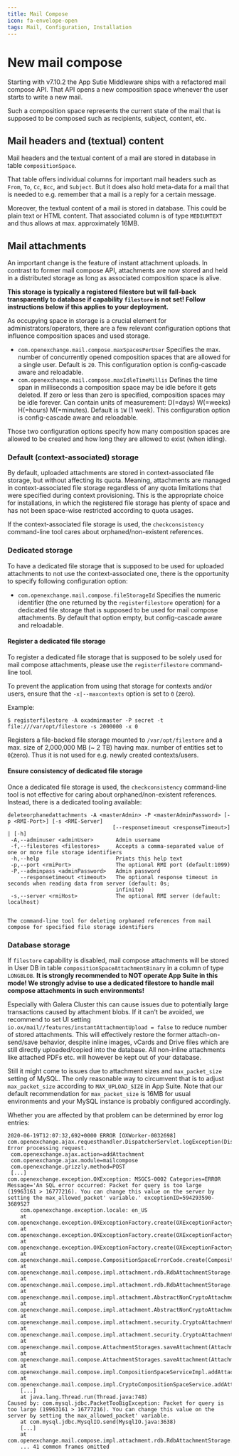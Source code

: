 ```yaml
---
title: Mail Compose
icon: fa-envelope-open
tags: Mail, Configuration, Installation
---
```


# New mail compose
Starting with v7.10.2 the App Sutie Middleware ships with a refactored mail compose API. That API opens a new composition space whenever the user starts to write a new mail.

Such a composition space represents the current state of the mail that is supposed to be composed such as recipients, subject, content, etc.

## Mail headers and (textual) content

Mail headers and the textual content of a mail are stored in database in table `compositionSpace`.

That table offers individual columns for important mail headers such as `From`, `To`, `Cc`, `Bcc`, and `Subject`. But it does also hold meta-data for a mail that is needed to e.g. remember that a mail is a reply for a certain message.

Moreover, the textual content of a mail is stored in database. This could be plain text or HTML content. That associated column is of type `MEDIUMTEXT` and thus allows at max. approximately 16MB.

## Mail attachments

An important change is the feature of instant attachment uploads. In contrast to former mail compose API, attachments are now stored and held in a distributed storage as long as associated composition space is alive. 

**This storage is typically a registered filestore but will fall-back transparently to database if capability `filestore` is not set! Follow instructions below if this applies to your deployment.**

As occupying space in storage is a crucial element for administrators/operators, there are a few relevant configuration options that influence composition spaces and used storage.

* ``com.openexchange.mail.compose.maxSpacesPerUser`` Specifies the max. number of concurrently opened composition spaces that are allowed for a single user. Default is ``20``. This configuration option is config-cascade aware and reloadable.
* ``com.openexchange.mail.compose.maxIdleTimeMillis`` Defines the time span in milliseconds a composition space may be idle before it gets deleted. If zero or less than zero is specified, composition spaces may be idle forever. Can contain units of measurement: D(=days) W(=weeks) H(=hours) M(=minutes). Default is ``1W`` (1 week). This configuration option is config-cascade aware and reloadable.

Those two configuration options specify how many composition spaces are allowed to be created and how long they are allowed to exist (when idling).


### Default (context-associated) storage
By default, uploaded attachments are stored in context-associated file storage, but without affecting its quota. Meaning, attachments are managed in context-associated file storage regardless of any quota limitations that were specified during context provisioning. This is the appropriate choice for installations, in which the registered file storage has plenty of space and has not been space-wise restricted according to quota usages.

If the context-associated file storage is used, the ``checkconsistency`` command-line tool cares about orphaned/non-existent references.

### Dedicated storage
To have a dedicated file storage that is supposed to be used for uploaded attachments to not use the context-associated one, there is the opportunity to specify following configuration option:

* ``com.openexchange.mail.compose.fileStorageId`` Specifies the numeric identifier (the one returned by the ``registerfilestore`` operation) for a dedicated file storage that is supposed to be used for mail compose attachments. By default that option empty, but config-cascade aware and reloadable.

#### Register a dedicated file storage

To register a dedicated file storage that is supposed to be solely used for mail compose attachments, please use the `registerfilestore` command-line tool.

To prevent the application from using that storage for contexts and/or users, ensure that the `-x|--maxcontexts` option is set to `0` (zero).

Example:

```
$ registerfilestore -A oxadminmaster -P secret -t file:///var/opt/filestore -s 2000000 -x 0
```

Registers a file-backed file storage mounted to `/var/opt/filestore` and a max. size of 2,000,000 MB (~ 2 TB) having max. number of entities set to `0`(zero). Thus it is not used for e.g. newly created contexts/users.

#### Ensure consistency of dedicated file storage

Once a dedicated file storage is used, the ``checkconsistency`` command-line tool is not effective for caring about orphaned/non-existent references. Instead, there is a dedicated tooling available:

```
deleteorphanedattachments -A <masterAdmin> -P <masterAdminPassword> [-p <RMI-Port>] [-s <RMI-Server]
                                 [--responsetimeout <responseTimeout>] | [-h]
 -A,--adminuser <adminUser>       Admin username
 -f,--filestores <filestores>     Accepts a comma-separated value of one or more file storage identifiers
 -h,--help                        Prints this help text
 -p,--port <rmiPort>              The optional RMI port (default:1099)
 -P,--adminpass <adminPassword>   Admin password
    --responsetimeout <timeout>   The optional response timeout in seconds when reading data from server (default: 0s;
                                  infinite)
 -s,--server <rmiHost>            The optional RMI server (default: localhost)


The command-line tool for deleting orphaned references from mail compose for specified file storage identifiers
```


### Database storage

If `filestore` capability is disabled, mail compose attachments will be stored in User DB in table `compositionSpaceAttachmentBinary` in a column of type `LONGBLOB`. **It is strongly recommended to NOT operate App Suite in this mode! We strongly advise to use a dedicated filestore to handle mail compose attachments in such environments!**

Especially with Galera Cluster this can cause issues due to potentially large transactions caused by attachment blobs. If it can't be avoided, we recommend to set UI setting `io.ox/mail//features/instantAttachmentUpload = false` to reduce number of stored attachments. This will effectively restore the former attach-on-send/save behavior, despite inline images, vCards and Drive files which are still directly uploaded/copied into the database. All non-inline attachments like attached PDFs etc. will however be kept out of your database.

Still it might come to issues due to attachment sizes and `max_packet_size` setting of MySQL. The only reasonable way to circumvent that is to adjust `max_packet_size` according to `MAX_UPLOAD_SIZE` in App Suite. Note that our default recommendation for `max_packet_size` is 16MB for usual environments and your MySQL instance is probably configured accordingly.

Whether you are affected by that problem can be determined by error log entries:

```
2020-06-19T12:07:32,692+0000 ERROR [OXWorker-0032698] com.openexchange.ajax.requesthandler.DispatcherServlet.logException(DispatcherServlet.java:734)
Error processing request.
 com.openexchange.ajax.action=addAttachment
 com.openexchange.ajax.module=mailcompose
 com.openexchange.grizzly.method=POST
 [...] 
com.openexchange.exception.OXException: MSGCS-0002 Categories=ERROR Message='An SQL error occurred: Packet for query is too large (19963161 > 16777216). You can change this value on the server by setting the max_allowed_packet' variable.' exceptionID=594293590-3689527
	com.openexchange.exception.locale: en_US
	at com.openexchange.exception.OXExceptionFactory.create(OXExceptionFactory.java:182)
	at com.openexchange.exception.OXExceptionFactory.create(OXExceptionFactory.java:172)
	at com.openexchange.exception.OXExceptionFactory.create(OXExceptionFactory.java:145)
	at com.openexchange.mail.compose.CompositionSpaceErrorCode.create(CompositionSpaceErrorCode.java:221)
	at com.openexchange.mail.compose.impl.attachment.rdb.RdbAttachmentStorage.saveData(RdbAttachmentStorage.java:136)
	at com.openexchange.mail.compose.impl.attachment.rdb.RdbAttachmentStorage.saveData(RdbAttachmentStorage.java:118)
	at com.openexchange.mail.compose.impl.attachment.AbstractNonCryptoAttachmentStorage.saveData(AbstractNonCryptoAttachmentStorage.java:389)
	at com.openexchange.mail.compose.impl.attachment.AbstractNonCryptoAttachmentStorage.saveAttachment(AbstractNonCryptoAttachmentStorage.java:442)
	at com.openexchange.mail.compose.impl.attachment.security.CryptoAttachmentStorage.saveAttachmentEncryptedOrNot(CryptoAttachmentStorage.java:243)
	at com.openexchange.mail.compose.impl.attachment.security.CryptoAttachmentStorage.saveAttachment(CryptoAttachmentStorage.java:238)
	at com.openexchange.mail.compose.AttachmentStorages.saveAttachment(AttachmentStorages.java:247)
	at com.openexchange.mail.compose.AttachmentStorages.saveAttachment(AttachmentStorages.java:224)
	at com.openexchange.mail.compose.impl.CompositionSpaceServiceImpl.addAttachmentToCompositionSpace(CompositionSpaceServiceImpl.java:1659)
	at com.openexchange.mail.compose.impl.CryptoCompositionSpaceService.addAttachmentToCompositionSpace(CryptoCompositionSpaceService.java:226)
	[...]
	at java.lang.Thread.run(Thread.java:748)
Caused by: com.mysql.jdbc.PacketTooBigException: Packet for query is too large (19963161 > 16777216). You can change this value on the server by setting the max_allowed_packet' variable.
	at com.mysql.jdbc.MysqlIO.send(MysqlIO.java:3638)
	[...]
	at com.openexchange.mail.compose.impl.attachment.rdb.RdbAttachmentStorage.saveData(RdbAttachmentStorage.java:133)
	... 41 common frames omitted
```
